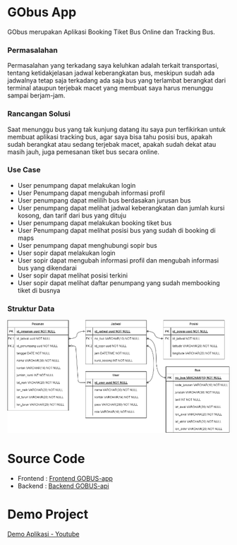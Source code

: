 # GObus App
GObus merupakan Aplikasi Booking Tiket Bus Online dan Tracking Bus.

### Permasalahan
Permasalahan yang terkadang saya keluhkan adalah terkait transportasi, tentang ketidakjelasan jadwal keberangkatan bus, meskipun sudah ada jadwalnya tetap saja terkadang ada saja bus yang terlambat berangkat dari terminal ataupun terjebak macet yang membuat saya harus menunggu sampai berjam-jam.

### Rancangan Solusi
Saat menunggu bus yang tak kunjung datang itu saya pun terfikirkan untuk membuat aplikasi tracking bus, agar saya bisa tahu posisi bus, apakah sudah berangkat atau sedang terjebak macet, apakah sudah dekat atau masih jauh, juga pemesanan tiket bus secara online.

### Use Case
- User penumpang dapat melakukan login
- User Penumpang dapat mengubah informasi profil
- User penumpang dapat melilih bus berdasakan jurusan bus
- User penumpang dapat melihat jadwal keberangkatan dan jumlah kursi kosong, dan tarif dari bus yang dituju
- User penumpang dapat melakukan booking tiket bus
- User Penumpang dapat melihat posisi bus yang sudah di booking di maps
- User penumpang dapat menghubungi sopir bus
- User sopir dapat melakukan login
- User sopir dapat mengubah informasi profil dan mengubah informasi bus yang dikendarai
- User sopir dapat melihat posisi terkini
- User sopir dapat melihat daftar penumpang yang sudah membooking tiket di busnya

### Struktur Data
![ERD GObus App](ERD-gobus.drawio.png)

# Source Code
- Frontend : [Frontend GOBUS-app](https://github.com/nentinur/gobus-app)
- Backend : [Backend GOBUS-api](https://github.com/nentinur/gobus-api)

# Demo Project
[Demo Aplikasi - Youtube](https://youtu.be/JgdoCF8vTkQ)
